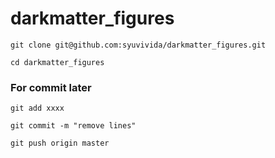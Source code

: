 # darkmatter_figures
```
git clone git@github.com:syuvivida/darkmatter_figures.git

cd darkmatter_figures
```


### For commit later
```
git add xxxx

git commit -m "remove lines"

git push origin master
```
